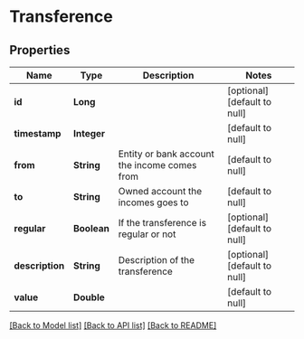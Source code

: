 # Transference
## Properties

| Name | Type | Description | Notes |
|------------ | ------------- | ------------- | -------------|
| **id** | **Long** |  | [optional] [default to null] |
| **timestamp** | **Integer** |  | [default to null] |
| **from** | **String** | Entity or bank account the income comes from | [default to null] |
| **to** | **String** | Owned account the incomes goes to | [default to null] |
| **regular** | **Boolean** | If the transference is regular or not | [optional] [default to null] |
| **description** | **String** | Description of the transference | [optional] [default to null] |
| **value** | **Double** |  | [default to null] |

[[Back to Model list]](../README.md#documentation-for-models) [[Back to API list]](../README.md#documentation-for-api-endpoints) [[Back to README]](../README.md)

